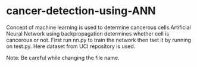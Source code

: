 # cancer-detection-using-ANN
Concept of machine learning is used to determine cancerous cells.Artificial Neural Network using backpropagation determines whether cell is cancerous or not.
First run nn.py to train the network then tset it by running on test.py.
Here dataset from UCI repository is used.

Note: Be careful while changing the file name.
